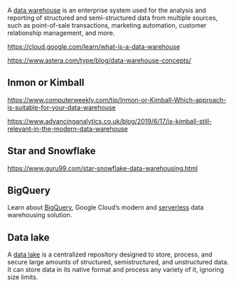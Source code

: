 A [data warehouse](https://www.talend.com/resources/what-is-data-warehouse/) is an enterprise system used for the analysis and reporting of structured and semi-structured data from multiple sources, such as point-of-sale transactions, marketing automation, customer relationship management, and more. 


https://cloud.google.com/learn/what-is-a-data-warehouse

https://www.astera.com/type/blog/data-warehouse-concepts/

## Inmon or Kimball

https://www.computerweekly.com/tip/Inmon-or-Kimball-Which-approach-is-suitable-for-your-data-warehouse


https://www.advancinganalytics.co.uk/blog/2019/6/17/is-kimball-still-relevant-in-the-modern-data-warehouse

## Star and Snowflake

https://www.guru99.com/star-snowflake-data-warehousing.html

## BigQuery

Learn about [BigQuery](BigQuery), Google Cloud’s modern and [serverless](serverless) data warehousing solution.

## Data lake

A [data lake](data-lake) is a centralized repository designed to store, process, and secure large amounts of structured, semistructured, and unstructured data. It can store data in its native format and process any variety of it, ignoring size limits.
